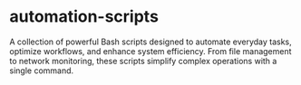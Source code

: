 # automation-scripts
A collection of powerful Bash scripts designed to automate everyday tasks, optimize workflows, and enhance system efficiency. From file management to network monitoring, these scripts simplify complex operations with a single command.
